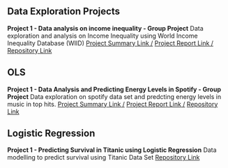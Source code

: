 ## Data Exploration Projects

**Project 1 - Data analysis on income inequality - Group Project** 
Data exploration and analysis on Income Inequality using World Income Inequality Database (WIID)
[Project Summary Link /](https://treshanwaas.github.io/ANALYSIS-ON-INCOME-INEQUALITY/)
[Project Report Link /](https://github.com/treshanwaas/ANALYSIS-ON-INCOME-INEQUALITY/blob/d99d57a5413c2be882b85afe4f6edf7dcf752c52/Report%20on%20World%20Income%20Inequality.pdf)
[Repository Link](https://github.com/treshanwaas/ANALYSIS-ON-INCOME-INEQUALITY)

## OLS

**Project 1 - Data Analysis and Predicting Energy Levels in Spotify - Group Project** 
Data exploration on spotify data set and predcting energy levels in music in top hits. 
[Project Summary Link /](https://github.com/treshanwaas/Spofity--Predicting-Energy-Levels-using-OLS-and-Random-Forest/blob/main/Summary%20Paper.pdf)
[Project Report Link /](https://github.com/treshanwaas/Spofity--Predicting-Energy-Levels-using-OLS-and-Random-Forest/blob/59321234297b5cc7990085c4547539842fda21f8/Project%20Report.pdf)
[Repository Link](https://github.com/treshanwaas/Spofity--Predicting-Energy-Levels-using-OLS-and-Random-Forest)


## Logistic Regression

**Project 1 - Predicting Survival in Titanic using Logistic Regression** 
Data modelling to predict survival using Titanic Data Set 
[Repository Link](https://github.com/treshanwaas/Logistic-Regression-Titanic-Dataset)




